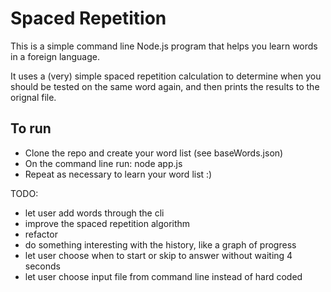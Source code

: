 Spaced Repetition
=================
This is a simple command line Node.js program that helps you learn words in a foreign language.

It uses a (very) simple spaced repetition calculation to determine when you should be tested on the same word again, and then prints the results to the orignal file.

To run
------
- Clone the repo and create your word list (see baseWords.json)
- On the command line run: node app.js
- Repeat as necessary to learn your word list :)

TODO: 
- let user add words through the cli
- improve the spaced repetition algorithm
- refactor
- do something interesting with the history, like a graph of progress
- let user choose when to start or skip to answer without waiting 4 seconds
- let user choose input file from command line instead of hard coded
